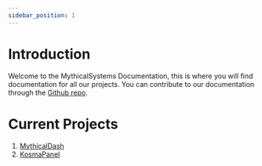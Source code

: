 ```yaml
---
sidebar_position: 1
---
```


# Introduction

Welcome to the MythicalSystems Documentation, this is where you will find documentation for all our projects. You can contribute to our documentation through the [Github repo](https://github.com/mythicalltd/mythicaldocs).

# Current Projects
1. [MythicalDash](MythicalDash/Introduction)
2. [KosmaPanel](KosmaPanel/Introduction)


